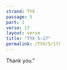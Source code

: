 ```yaml
---
strand: TYX
passage: 5
part: 1
verse: 17
layout: verse
title: "TYX 5:17"
permalink: /TYX/5/17/
---
```

Thank you."
